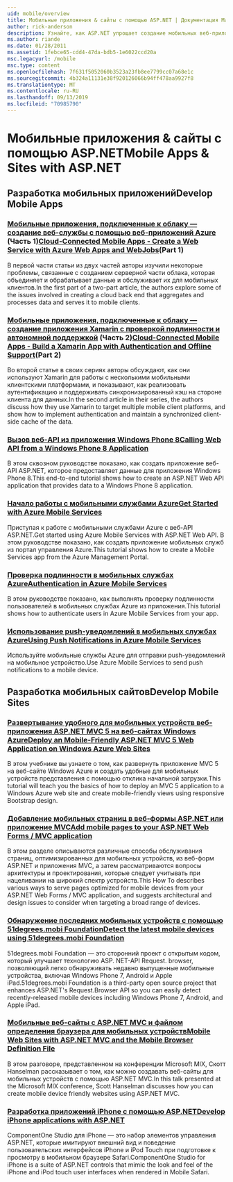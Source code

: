 ```yaml
---
uid: mobile/overview
title: Мобильные приложения & сайты с помощью ASP.NET | Документация Майкрософт
author: rick-anderson
description: Узнайте, как ASP.NET упрощает создание мобильных веб-приложений.
ms.author: riande
ms.date: 01/28/2011
ms.assetid: 1febce65-cdd4-47da-bdb5-1e6022ccd20a
msc.legacyurl: /mobile
msc.type: content
ms.openlocfilehash: 7f631f5052060b3523a23fb8ee7799cc07a68e1c
ms.sourcegitcommit: 4b324a11131e38f920126066b94ff478aa9927f8
ms.translationtype: MT
ms.contentlocale: ru-RU
ms.lasthandoff: 09/13/2019
ms.locfileid: "70985790"
---
```

# <a name="mobile-apps--sites-with-aspnet"></a><span data-ttu-id="63621-103">Мобильные приложения & сайты с помощью ASP.NET</span><span class="sxs-lookup"><span data-stu-id="63621-103">Mobile Apps & Sites with ASP.NET</span></span>

## <a name="develop-mobile-apps"></a><span data-ttu-id="63621-104">Разработка мобильных приложений</span><span class="sxs-lookup"><span data-stu-id="63621-104">Develop Mobile Apps</span></span>

### <a name="cloud-connected-mobile-apps---create-a-web-service-with-azure-web-apps-and-webjobshttpsmsdnmicrosoftcommagazinemt185572part-1"></a><span data-ttu-id="63621-105">[Мобильные приложения, подключенные к облаку — создание веб-службы с помощью веб-приложений Azure](https://msdn.microsoft.com/magazine/mt185572) (Часть 1)</span><span class="sxs-lookup"><span data-stu-id="63621-105">[Cloud-Connected Mobile Apps - Create a Web Service with Azure Web Apps and WebJobs](https://msdn.microsoft.com/magazine/mt185572)(Part 1)</span></span>

<span data-ttu-id="63621-106">В первой части статьи из двух частей авторы изучили некоторые проблемы, связанные с созданием серверной части облака, которая объединяет и обрабатывает данные и обслуживает их для мобильных клиентов.</span><span class="sxs-lookup"><span data-stu-id="63621-106">In the first part of a two-part article, the authors explore some of the issues involved in creating a cloud back end that aggregates and processes data and serves it to mobile clients.</span></span>

### <a name="cloud-connected-mobile-apps---build-a-xamarin-app-with-authentication-and-offline-supporthttpsmsdnmicrosoftcommagazinemt422581aspxpart-2"></a><span data-ttu-id="63621-107">[Мобильные приложения, подключенные к облаку — создание приложения Xamarin с проверкой подлинности и автономной поддержкой](https://msdn.microsoft.com/magazine/mt422581.aspx) (Часть 2)</span><span class="sxs-lookup"><span data-stu-id="63621-107">[Cloud-Connected Mobile Apps - Build a Xamarin App with Authentication and Offline Support](https://msdn.microsoft.com/magazine/mt422581.aspx)(Part 2)</span></span>

<span data-ttu-id="63621-108">Во второй статье в своих сериях авторы обсуждают, как они используют Xamarin для работы с несколькими мобильными клиентскими платформами, и показывают, как реализовать аутентификацию и поддерживать синхронизированный кэш на стороне клиента для данных.</span><span class="sxs-lookup"><span data-stu-id="63621-108">In the second article in their series, the authors discuss how they use Xamarin to target multiple mobile client platforms, and show how to implement authentication and maintain a synchronized client-side cache of the data.</span></span>

### <a name="calling-web-api-from-a-windows-phone-8-applicationweb-apioverviewmobile-clientscalling-web-api-from-a-windows-phone-8-applicationmd"></a>[<span data-ttu-id="63621-109">Вызов веб-API из приложения Windows Phone 8</span><span class="sxs-lookup"><span data-stu-id="63621-109">Calling Web API from a Windows Phone 8 Application</span></span>](../web-api/overview/mobile-clients/calling-web-api-from-a-windows-phone-8-application.md)

<span data-ttu-id="63621-110">В этом сквозном руководстве показано, как создать приложение веб-API ASP.NET, которое предоставляет данные для приложения Windows Phone 8.</span><span class="sxs-lookup"><span data-stu-id="63621-110">This end-to-end tutorial shows how to create an ASP.NET Web API application that provides data to a Windows Phone 8 application.</span></span>

### <a name="get-started-with-azure-mobile-serviceshttpsazuremicrosoftcomdocumentationarticlesmobile-services-dotnet-backend-windows-store-dotnet-get-startedwtmc_idzumo_aspnet"></a>[<span data-ttu-id="63621-111">Начало работы с мобильными службами Azure</span><span class="sxs-lookup"><span data-stu-id="63621-111">Get Started with Azure Mobile Services</span></span>](https://azure.microsoft.com/documentation/articles/mobile-services-dotnet-backend-windows-store-dotnet-get-started?WT.mc_id=zumo_aspnet)

<span data-ttu-id="63621-112">Приступая к работе с мобильными службами Azure с веб-API ASP.NET.</span><span class="sxs-lookup"><span data-stu-id="63621-112">Get started using Azure Mobile Services with ASP.NET Web API.</span></span> <span data-ttu-id="63621-113">В этом руководстве показано, как создать приложение мобильных служб из портал управления Azure.</span><span class="sxs-lookup"><span data-stu-id="63621-113">This tutorial shows how to create a Mobile Services app from the Azure Management Portal.</span></span>

### <a name="authentication-in-azure-mobile-serviceshttpsazuremicrosoftcomdocumentationarticlesmobile-services-dotnet-backend-windows-store-dotnet-get-started-userswtmc_idzumo_aspnet"></a>[<span data-ttu-id="63621-114">Проверка подлинности в мобильных службах Azure</span><span class="sxs-lookup"><span data-stu-id="63621-114">Authentication in Azure Mobile Services</span></span>](https://azure.microsoft.com/documentation/articles/mobile-services-dotnet-backend-windows-store-dotnet-get-started-users/?WT.mc_id=zumo_aspnet)

<span data-ttu-id="63621-115">В этом руководстве показано, как выполнять проверку подлинности пользователей в мобильных службах Azure из приложения.</span><span class="sxs-lookup"><span data-stu-id="63621-115">This tutorial shows how to authenticate users in Azure Mobile Services from your app.</span></span>

### <a name="using-push-notifications-in-azure-mobile-serviceshttpsazuremicrosoftcomdocumentationarticlesmobile-services-dotnet-backend-windows-store-dotnet-get-started-pushwtmc_idzumo_aspnet"></a>[<span data-ttu-id="63621-116">Использование push-уведомлений в мобильных службах Azure</span><span class="sxs-lookup"><span data-stu-id="63621-116">Using Push Notifications in Azure Mobile Services</span></span>](https://azure.microsoft.com/documentation/articles/mobile-services-dotnet-backend-windows-store-dotnet-get-started-push/?WT.mc_id=zumo_aspnet)

<span data-ttu-id="63621-117">Используйте мобильные службы Azure для отправки push-уведомлений на мобильное устройство.</span><span class="sxs-lookup"><span data-stu-id="63621-117">Use Azure Mobile Services to send push notifications to a mobile device.</span></span>

## <a name="develop-mobile-sites"></a><span data-ttu-id="63621-118">Разработка мобильных сайтов</span><span class="sxs-lookup"><span data-stu-id="63621-118">Develop Mobile Sites</span></span>

### <a name="deploy-an-mobile-friendly-aspnet-mvc-5-web-application-on-windows-azure-web-siteshttpsdocsmicrosoftcomazureapp-service-webweb-sites-dotnet-deploy-aspnet-mvc-mobile-app"></a>[<span data-ttu-id="63621-119">Развертывание удобного для мобильных устройств веб-приложения ASP.NET MVC 5 на веб-сайтах Windows Azure</span><span class="sxs-lookup"><span data-stu-id="63621-119">Deploy an Mobile-Friendly ASP.NET MVC 5 Web Application on Windows Azure Web Sites</span></span>](https://docs.microsoft.com/azure/app-service-web/web-sites-dotnet-deploy-aspnet-mvc-mobile-app)

<span data-ttu-id="63621-120">В этом учебнике вы узнаете о том, как развернуть приложение MVC 5 на веб-сайте Windows Azure и создать удобные для мобильных устройств представления с помощью отклика начальной загрузки.</span><span class="sxs-lookup"><span data-stu-id="63621-120">This tutorial will teach you the basics of how to deploy an MVC 5 application to a Windows Azure web site and create mobile-friendly views using responsive Bootstrap design.</span></span>

### <a name="add-mobile-pages-to-your-aspnet-web-forms--mvc-applicationwhitepapersadd-mobile-pages-to-your-aspnet-web-forms-mvc-applicationmd"></a>[<span data-ttu-id="63621-121">Добавление мобильных страниц в веб-формы ASP.NET или приложение MVC</span><span class="sxs-lookup"><span data-stu-id="63621-121">Add mobile pages to your ASP.NET Web Forms / MVC application</span></span>](../whitepapers/add-mobile-pages-to-your-aspnet-web-forms-mvc-application.md)

<span data-ttu-id="63621-122">В этом разделе описываются различные способы обслуживания страниц, оптимизированных для мобильных устройств, из веб-форм ASP.NET и приложения MVC, а затем рассматриваются вопросы архитектуры и проектирования, которые следует учитывать при нацеливании на широкий спектр устройств.</span><span class="sxs-lookup"><span data-stu-id="63621-122">This How To describes various ways to serve pages optimized for mobile devices from your ASP.NET Web Forms / MVC application, and suggests architectural and design issues to consider when targeting a broad range of devices.</span></span>

### <a name="detect-the-latest-mobile-devices-using-51degreesmobi-foundationhttpsgithubcom51degreesdotnet-device-detection"></a>[<span data-ttu-id="63621-123">Обнаружение последних мобильных устройств с помощью 51degrees.mobi Foundation</span><span class="sxs-lookup"><span data-stu-id="63621-123">Detect the latest mobile devices using 51degrees.mobi Foundation</span></span>](https://github.com/51Degrees/dotNET-Device-Detection)

<span data-ttu-id="63621-124">51degrees.mobi Foundation — это сторонний проект с открытым кодом, который улучшает технологию ASP. NET-API Request. browser, позволяющий легко обнаруживать недавно выпущенные мобильные устройства, включая Windows Phone 7, Android и Apple iPad.</span><span class="sxs-lookup"><span data-stu-id="63621-124">51degrees.mobi Foundation is a third-party open source project that enhances ASP.NET's Request.Browser API so you can easily detect recently-released mobile devices including Windows Phone 7, Android, and Apple iPad.</span></span>

### <a name="mobile-web-sites-with-aspnet-mvc-and-the-mobile-browser-definition-filehttpwwwhanselmancomblogmixmobilewebsiteswithaspnetmvcandthemobilebrowserdefinitionfileaspx"></a>[<span data-ttu-id="63621-125">Мобильные веб-сайты с ASP.NET MVC и файлом определения браузера для мобильных устройств</span><span class="sxs-lookup"><span data-stu-id="63621-125">Mobile Web Sites with ASP.NET MVC and the Mobile Browser Definition File</span></span>](http://www.hanselman.com/blog/MixMobileWebSitesWithASPNETMVCAndTheMobileBrowserDefinitionFile.aspx)

<span data-ttu-id="63621-126">В этом разговоре, представленном на конференции Microsoft MIX, Скотт Hanselman рассказывает о том, как можно создавать веб-сайты для мобильных устройств с помощью ASP.NET MVC.</span><span class="sxs-lookup"><span data-stu-id="63621-126">In this talk presented at the Microsoft MIX conference, Scott Hanselman discusses how you can create mobile device friendly websites using ASP.NET MVC.</span></span>

### <a name="develop-iphone-applications-with-aspnethttplabscomponentonecomiphone"></a>[<span data-ttu-id="63621-127">Разработка приложений iPhone с помощью ASP.NET</span><span class="sxs-lookup"><span data-stu-id="63621-127">Develop iPhone applications with ASP.NET</span></span>](http://labs.componentone.com/iPhone/)

<span data-ttu-id="63621-128">ComponentOne Studio для iPhone — это набор элементов управления ASP.NET, которые имитируют внешний вид и поведение пользовательских интерфейсов iPhone и iPod Touch при подготовке к просмотру в мобильном браузере Safari.</span><span class="sxs-lookup"><span data-stu-id="63621-128">ComponentOne Studio for iPhone is a suite of ASP.NET controls that mimic the look and feel of the iPhone and iPod touch user interfaces when rendered in Mobile Safari.</span></span>
